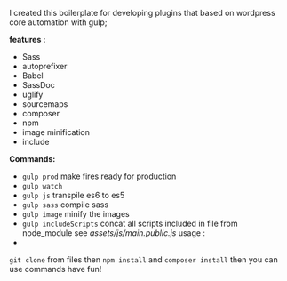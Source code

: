 I created this boilerplate for developing plugins that based on wordpress core
automation with gulp;


**features** :
- Sass
- autoprefixer
- Babel
- SassDoc
- uglify
- sourcemaps
- composer
- npm
- image minification
- include

**Commands:**
- `gulp prod` make fires ready for production
- `gulp watch`
- `gulp js` transpile es6 to es5
- `gulp sass` compile sass 
- `gulp image` minify the images
- `gulp includeScripts` concat all scripts included in file from node_module see _assets/js/main.public.js_
usage :
- 
`git clone` from files then `npm install` and `composer install` then you can use commands
have fun!
